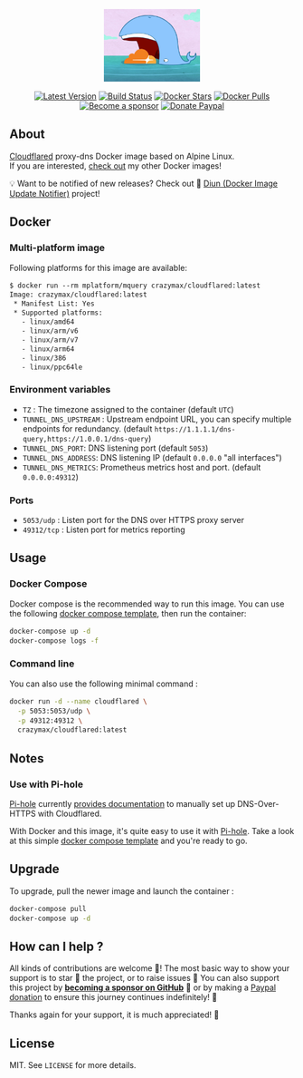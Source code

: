 <p align="center"><a href="https://github.com/crazy-max/docker-cloudflared" target="_blank"><img height="128" src=".github/docker-cloudflared.jpg"></a></p>

<p align="center">
  <a href="https://hub.docker.com/r/crazymax/cloudflared/tags?page=1&ordering=last_updated"><img src="https://img.shields.io/github/v/tag/crazy-max/docker-cloudflared?label=version&style=flat-square" alt="Latest Version"></a>
  <a href="https://github.com/crazy-max/docker-cloudflared/actions?workflow=build"><img src="https://img.shields.io/github/workflow/status/crazy-max/docker-cloudflared/build?label=build&logo=github&style=flat-square" alt="Build Status"></a>
  <a href="https://hub.docker.com/r/crazymax/cloudflared/"><img src="https://img.shields.io/docker/stars/crazymax/cloudflared.svg?style=flat-square&logo=docker" alt="Docker Stars"></a>
  <a href="https://hub.docker.com/r/crazymax/cloudflared/"><img src="https://img.shields.io/docker/pulls/crazymax/cloudflared.svg?style=flat-square&logo=docker" alt="Docker Pulls"></a>
  <br /><a href="https://github.com/sponsors/crazy-max"><img src="https://img.shields.io/badge/sponsor-crazy--max-181717.svg?logo=github&style=flat-square" alt="Become a sponsor"></a>
  <a href="https://www.paypal.me/crazyws"><img src="https://img.shields.io/badge/donate-paypal-00457c.svg?logo=paypal&style=flat-square" alt="Donate Paypal"></a>
</p>

## About

[Cloudflared](https://github.com/cloudflare/cloudflared) proxy-dns Docker image based on Alpine Linux.<br />
If you are interested, [check out](https://hub.docker.com/r/crazymax/) my other Docker images!

💡 Want to be notified of new releases? Check out 🔔 [Diun (Docker Image Update Notifier)](https://github.com/crazy-max/diun) project!

## Docker

### Multi-platform image

Following platforms for this image are available:

```
$ docker run --rm mplatform/mquery crazymax/cloudflared:latest
Image: crazymax/cloudflared:latest
 * Manifest List: Yes
 * Supported platforms:
   - linux/amd64
   - linux/arm/v6
   - linux/arm/v7
   - linux/arm64
   - linux/386
   - linux/ppc64le
```

### Environment variables

* `TZ` : The timezone assigned to the container (default `UTC`)
* `TUNNEL_DNS_UPSTREAM` : Upstream endpoint URL, you can specify multiple endpoints for redundancy. (default `https://1.1.1.1/dns-query,https://1.0.0.1/dns-query`)
* `TUNNEL_DNS_PORT`: DNS listening port (default `5053`)
* `TUNNEL_DNS_ADDRESS`: DNS listening IP (default `0.0.0.0` "all interfaces")
* `TUNNEL_DNS_METRICS`: Prometheus metrics host and port. (default `0.0.0.0:49312`)

### Ports

* `5053/udp` : Listen port for the DNS over HTTPS proxy server
* `49312/tcp` : Listen port for metrics reporting

## Usage

### Docker Compose

Docker compose is the recommended way to run this image. You can use the following [docker compose template](examples/compose/docker-compose.yml), then run the container:

```bash
docker-compose up -d
docker-compose logs -f
```

### Command line

You can also use the following minimal command :

```bash
docker run -d --name cloudflared \
  -p 5053:5053/udp \
  -p 49312:49312 \
  crazymax/cloudflared:latest
```

## Notes

### Use with Pi-hole

[Pi-hole](https://pi-hole.net/) currently [provides documentation](https://docs.pi-hole.net/guides/dns-over-https/) to manually set up DNS-Over-HTTPS with Cloudflared.

With Docker and this image, it's quite easy to use it with [Pi-hole](https://pi-hole.net/). Take a look at this simple [docker compose template](examples/pihole/docker-compose.yml) and you're ready to go.

## Upgrade

To upgrade, pull the newer image and launch the container :

```bash
docker-compose pull
docker-compose up -d
```

## How can I help ?

All kinds of contributions are welcome :raised_hands:! The most basic way to show your support is to star :star2: the project, or to raise issues :speech_balloon: You can also support this project by [**becoming a sponsor on GitHub**](https://github.com/sponsors/crazy-max) :clap: or by making a [Paypal donation](https://www.paypal.me/crazyws) to ensure this journey continues indefinitely! :rocket:

Thanks again for your support, it is much appreciated! :pray:

## License

MIT. See `LICENSE` for more details.
